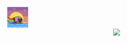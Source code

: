 <img src="https://github.com/mickey-pham/mickey-pham/blob/main/nyan%20surf.gif" width="48"/>
<div align="center">
	<a href="https://discord.com/users/993599033371279360"><img src="https://lanyard.kyrie25.dev/api/993599033371279360?imgStyle=circle" /></a>  
